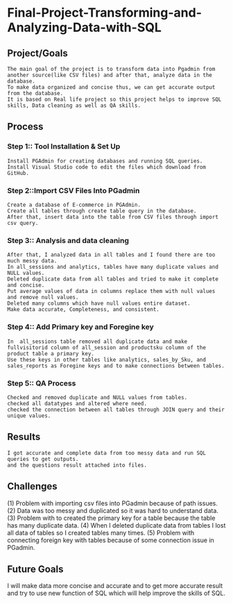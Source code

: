# Final-Project-Transforming-and-Analyzing-Data-with-SQL

## Project/Goals
    The main goal of the project is to transform data into Pgadmin from another source(like CSV files) and after that, analyze data in the database.
    To make data organized and concise thus, we can get accurate output from the database.
    It is based on Real life project so this project helps to improve SQL skills, Data cleaning as well as QA skills.

    
## Process
### Step 1:: Tool Installation & Set Up
    Install PGAdmin for creating databases and running SQL queries.
    Install Visual Studio code to edit the files which download from GitHub.

### Step 2::Import CSV Files Into PGadmin
    Create a database of E-commerce in PGAdmin.
    Create all tables through create table query in the database.
    After that, insert data into the table from CSV files through import csv query.
    
### Step 3:: Analysis and data cleaning
    After that, I analyzed data in all tables and I found there are too much messy data.
    In all_sessions and analytics, tables have many duplicate values and NULL values.
    Deleted duplicate data from all tables and tried to make it complete and concise.
    Put average values of data in columns replace them with null values and remove null values.
    Deleted many columns which have null values entire dataset.
    Make data accurate, Completeness, and consistent.

### Step 4:: Add Primary key and Foregine key
    In  all_sessions table removed all duplicate data and make fullvisitorid column of all_session and productsku column of the product table a primary key.
    Use these keys in other tables like analytics, sales_by_Sku, and sales_reports as Foregine keys and to make connections between tables.

### Step 5:: QA Process
    Checked and removed duplicate and NULL values from tables.
    checked all datatypes and altered where need.
    checked the connection between all tables through JOIN query and their unique values.
    
## Results
    I got accurate and complete data from too messy data and run SQL queries to get outputs.
    and the questions result attached into files.

## Challenges 
(1) Problem with importing csv files into PGadmin because of path issues.
(2) Data was too messy and duplicated so it was hard to understand data.
(3) Problem with to created the primary key for a table because the table has many duplicate data.
(4) When I deleted duplicate data from tables I lost all data of tables so I created tables many times.
(5) Problem with connecting foreign key with tables because of some connection issue in PGadmin.


## Future Goals
 I will make data more concise and accurate and to get more accurate result and try to use new function of SQL which will help improve the skills of SQL.


